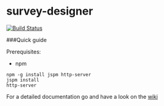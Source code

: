# survey-designer

[![Build Status](https://api.travis-ci.org/edina/survey-designer.png?branch=master)](https://travis-ci.org/edina/survey-designer)


###Quick guide

Prerequisites:
- npm

```
npm -g install jspm http-server
jspm install
http-server
```

For a detailed documentation go and have a look on the [wiki](https://github.com/edina/survey-designer/wiki/Contents)


